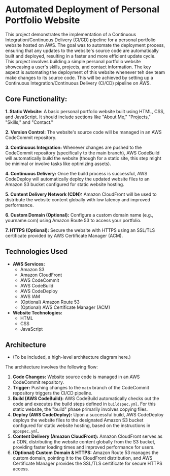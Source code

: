 # Automated Deployment of Personal Portfolio Website
This project demonstrates the implementation of a Continuous Integration/Continuous Delivery (CI/CD) pipeline for a personal portfolio website hosted on AWS. The goal was to automate the deployment process, ensuring that any updates to the website's source code are automatically built and deployed, resulting in a faster and more efficient update cycle.
This project involves building a simple personal portfolio website showcasing a user's skills, projects, and contact information. The key aspect is automating the deployment of this website whenever teh dev team make changes to its source code. This will be achieved by setting up a Continuous Integration/Continuous Delivery (CI/CD) pipeline on AWS.

## Core Functionality:
**1. Static Website:** A basic personal portfolio website built using HTML, CSS, and JavaScript. It should include sections like "About Me," "Projects," "Skills," and "Contact."

**2. Version Control:** The website's source code will be managed in an AWS CodeCommit repository.

**3. Continuous Integration:** Whenever changes are pushed to the CodeCommit repository (specifically to the main branch), AWS CodeBuild will automatically build the website (though for a static site, this step might be minimal or involve tasks like optimizing assets).

**4. Continuous Delivery:** Once the build process is successful, AWS CodeDeploy will automatically deploy the updated website files to an Amazon S3 bucket configured for static website hosting.

**5. Content Delivery Network (CDN):** Amazon CloudFront will be used to distribute the website content globally with low latency and improved performance.

**6. Custom Domain (Optional):** Configure a custom domain name (e.g., yourname.com) using Amazon Route 53 to access your portfolio.

**7. HTTPS (Optional):** Secure the website with HTTPS using an SSL/TLS certificate provided by AWS Certificate Manager (ACM).

## Technologies Used
* **AWS Services:**
    * Amazon S3
    * Amazon CloudFront
    * AWS CodeCommit
    * AWS CodeBuild
    * AWS CodeDeploy
    * AWS IAM
    * (Optional) Amazon Route 53
    * (Optional) AWS Certificate Manager (ACM)
* **Website Technologies:**
    * HTML
    * CSS
    * JavaScript
## Architecture
* (To be included, a high-level architecture diagram here.)

 The architecture involves the following flow:
 1.  **Code Changes:** Website source code is managed in an AWS CodeCommit repository.
 2.  **Trigger:** Pushing changes to the `main` branch of the CodeCommit repository triggers the CI/CD pipeline.
 3.  **Build (AWS CodeBuild):** AWS CodeBuild automatically checks out the code and executes the build steps defined in `buildspec.yml`. For this static website, the "build" phase primarily involves copying files.
 4.  **Deploy (AWS CodeDeploy):** Upon a successful build, AWS CodeDeploy deploys the website files to the designated Amazon S3 bucket configured for static website hosting, based on the instructions in `appspec.yml`.
 5.  **Content Delivery (Amazon CloudFront):** Amazon CloudFront serves as a CDN, distributing the website content globally from the S3 bucket, providing faster loading times and improved performance for users.
 6.   **(Optional) Custom Domain & HTTPS:** Amazon Route 53 manages the custom domain, pointing it to the CloudFront distribution, and AWS Certificate Manager provides the SSL/TLS certificate for secure HTTPS access.
